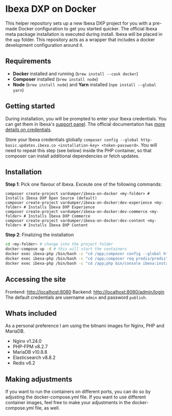 # Ibexa DXP on Docker

This helper repository sets up a new Ibexa DXP project for you with a pre-made Docker configuration to get you started quicker.
The official Ibexa meta package installation is executed during install. Ibexa will be placed in the `app` folder. This repository acts as a wrapper that includes a docker development configuration around it.

## Requirements

- **Docker** installed and running (`brew install --cask docker`)
- **Composer** installed (`brew install node`)
- **Node** (`brew install node`) and **Yarn** installed (`npm install --global yarn`)

## Getting started

During installation, you will be prompted to enter your Ibexa credentials. You can get them in Ibexa's [support panel](https://support.ibexa.co).
The official documentation has [more details on credentials](https://doc.ibexa.co/en/latest/getting_started/requirements/#ibexa-dxp-credentials).

Store your Ibexa credentials globally `composer config --global http-basic.updates.ibexa.co <installation-key> <token-password>`.
You will need to repeat this step (see below) inside the PHP container, so that composer can install additional dependencies or fetch updates.

## Installation

**Step 1**: Pick one flavour of Ibexa. Exceute one of the following commands:

```
composer create-project vardumper/ibexa-on-docker <my-folder> # Installs Ibexa DXP Open Source (default)
composer create-project vardumper/ibexa-on-docker:dev-experience <my-folder> # Installs Ibexa DXP Experience
composer create-project vardumper/ibexa-on-docker:dev-commerce <my-folder> # Installs Ibexa DXP Commerce
composer create-project vardumper/ibexa-on-docker:dev-content <my-folder> # Installs Ibexa DXP Content
```

**Step 2**: Finalizing the installation

```bash
cd <my-folder> # change into the project folder
docker-compose up -d # this will start the containers
docker exec ibexa-php /bin/bash -c "cd /app;composer config --global http-basic.updates.ibexa.co <installation-key> <token-password>" # stored credentials in php container
docker exec ibexa-php /bin/bash -c "cd /app;composer req predis/predis" # add required package for redis
docker exec ibexa-php /bin/bash -c "cd /app;php bin/console ibexa:install" # initialize database, run migrations, finalize setup
```

## Accessing the site

Frontend: [http://localhost:8080](http://localhost:8080)
Backend: [http://localhost:8080/admin/login](http://localhost:8080/admin/login)
The default credentials are username `admin` and password `publish`.

## Whats included

As a personal preference I am using the bitnami images for Nginx, PHP and MariaDB.

- Nginx v1.24.0
- PHP-FPM v8.2.7
- MariaDB v10.8.8
- Elasticsearch v8.8.2
- Redis v6.2

## Making adjustments

If you want to run the containers on different ports, you can do so by adjusting the docker-compose.yml file.
If you want to use different container images, feel free to make your adjustments in the docker-compose.yml file, as well.
